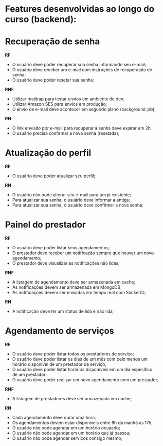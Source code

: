 # Features desenvolvidas ao longo do curso (backend):

# Recuperação de senha

**RF**
- O usuário deve poder recuperar sua senha informando seu e-mail;
- O usuário deve receber um e-mail com instruções de recuperação de senha;
- O usuário deve poder resetar sua senha;

**RNF**
- Utilizar mailtrap para testar envios em ambiente de dev;
- Utilizar Amazon SES para envios em produção;
- O envio de e-mail deve acontecer em segundo plano (background job);

**RN**
- O link enviado por e-mail para recuperar a senha deve expirar em 2h;
- O usuário precisa confirmar a nova senha (resetada);

# Atualização do perfil

**RF**
- O usuário deve poder atualizar seu perfil;

**RN**
- O usuário não pode alterar seu e-mail para um já existente;
- Para atualizar sua senha, o usuário deve informar a antiga;
- Para atualizar sua senha, o usuário deve confirmar a nova senha;

# Painel do prestador

**RF**
- O usuário deve poder listar seus agendamentos;
- O prestador deve receber um notificação sempre que houver um novo agendamento;
- O prestador deve visualizar as notificações não lidas;

**RNF**
- A listagem de agendamento deve ser armazenada em cache;
- As notificações devem ser armazenada em MongoDB;
- As notificações devem ser enviadas em tempo real com SockerIO;

**RN**
- A notificação deve ter um status de lida e não lida;

# Agendamento de serviços

**RF**
- O usuário deve poder listar todos os prestadores de serviço;
- O usuário deve poder listar os dias de um mês com pelo menos um horário disponível de um prestador de serviço;
- O usuário deve poder listar horários disponíveis em um dia específico de um prestador;
- O usuário deve poder realizar um novo agendamento com um prestador;

**RNF**
- A listagem de prestadores deve ser armazenada em cache;

**RN**
- Cada agendamento deve durar uma hora;
- Os agendamentos devem estar disponíveis entre 8h da manhã as 17h;
- O usuário não pode agendar em um horário ocupado;
- O usuário não pode agendar em um horário que já passou;
- O usuário não pode agendar serviços consigo mesmo;
